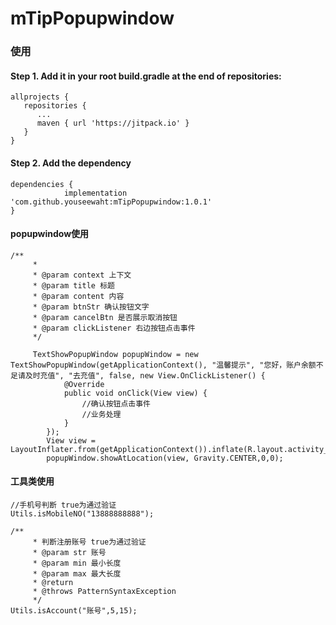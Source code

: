 # mTipPopupwindow   

### 使用   

#### Step 1. Add it in your root build.gradle at the end of repositories:
```
allprojects {    
   repositories {    
      ...    
      maven { url 'https://jitpack.io' }    
   }    
}    
```

#### Step 2. Add the dependency   
```
dependencies {
	        implementation 'com.github.youseewaht:mTipPopupwindow:1.0.1'
}
```
#### popupwindow使用 
```
/**
     *
     * @param context 上下文
     * @param title 标题
     * @param content 内容
     * @param btnStr 确认按钮文字
     * @param cancelBtn 是否展示取消按钮
     * @param clickListener 右边按钮点击事件
     */
     
     TextShowPopupWindow popupWindow = new TextShowPopupWindow(getApplicationContext(), "温馨提示", "您好，账户余额不足请及时充值", "去充值", false, new View.OnClickListener() {
            @Override
            public void onClick(View view) {
                //确认按钮点击事件
                //业务处理
            }
        });
        View view = LayoutInflater.from(getApplicationContext()).inflate(R.layout.activity_main,null);
        popupWindow.showAtLocation(view, Gravity.CENTER,0,0);
```
#### 工具类使用    

```
//手机号判断 true为通过验证
Utils.isMobileNO("13888888888");

/**
     * 判断注册账号 true为通过验证
     * @param str 账号
     * @param min 最小长度
     * @param max 最大长度
     * @return
     * @throws PatternSyntaxException
     */
Utils.isAccount("账号",5,15);
```

